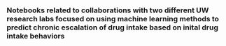 ### Notebooks related to collaborations with two different UW research labs focused on using machine learning methods to predict chronic escalation of drug intake based on inital drug intake behaviors
